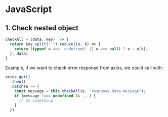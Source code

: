 # JavaScript
## 1. Check nested object
```javascript
checkAll = (data, key)  => {
  return key.split(".").reduce((o, k) => {
    return (typeof o === 'undefined' || o === null) ? o : o[k];
  }, data)
}
```
Example, if we want to check error response from axios, we could call with:<br>
```javascript
axios.get()
  .then()
  .catch(e => {
    const message = this.checkAll(e, "response.data.message");
    if (message !=== undefined && ...) {
      // Do something
    }
  })
```